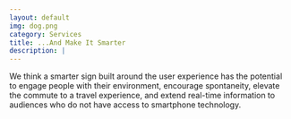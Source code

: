 ```yaml
---
layout: default
img: dog.png
category: Services
title: ...And Make It Smarter
description: |
---
```

 We think a smarter sign built around the user experience has the potential to engage people with their environment, encourage spontaneity, elevate the commute to a travel experience, and extend real-time information to audiences who do not have access to smartphone technology.